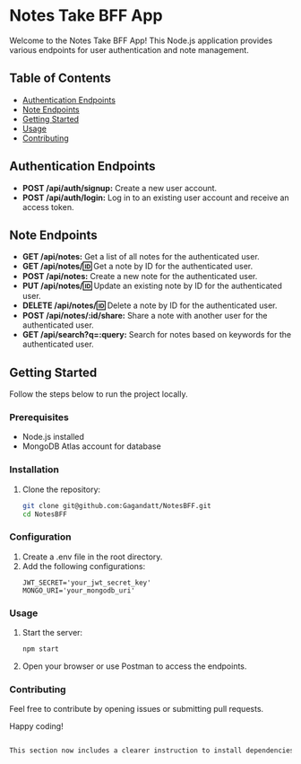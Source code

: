 # Notes Take BFF App

Welcome to the Notes Take BFF App! This Node.js application provides various endpoints for user authentication and note management.

## Table of Contents
- [Authentication Endpoints](#authentication-endpoints)
- [Note Endpoints](#note-endpoints)
- [Getting Started](#getting-started)
- [Usage](#usage)
- [Contributing](#contributing)

## Authentication Endpoints
- **POST /api/auth/signup:** Create a new user account.
- **POST /api/auth/login:** Log in to an existing user account and receive an access token.

## Note Endpoints
- **GET /api/notes:** Get a list of all notes for the authenticated user.
- **GET /api/notes/:id:** Get a note by ID for the authenticated user.
- **POST /api/notes:** Create a new note for the authenticated user.
- **PUT /api/notes/:id:** Update an existing note by ID for the authenticated user.
- **DELETE /api/notes/:id:** Delete a note by ID for the authenticated user.
- **POST /api/notes/:id/share:** Share a note with another user for the authenticated user.
- **GET /api/search?q=:query:** Search for notes based on keywords for the authenticated user.

## Getting Started
Follow the steps below to run the project locally.

### Prerequisites
- Node.js installed
- MongoDB Atlas account for database

### Installation
1. Clone the repository:
   ```bash
   git clone git@github.com:Gagandatt/NotesBFF.git
   cd NotesBFF

### Configuration
1. Create a .env file in the root directory.
2. Add the following configurations:
    ```env
    JWT_SECRET='your_jwt_secret_key'
    MONGO_URI='your_mongodb_uri'

### Usage
1. Start the server:
   ```bash
   npm start

2. Open your browser or use Postman to access the endpoints.

### Contributing

Feel free to contribute by opening issues or submitting pull requests.

Happy coding!

```css

This section now includes a clearer instruction to install dependencies, set up the environment configuration, and start the server. Adjust the placeholders accordingly to match your project.




